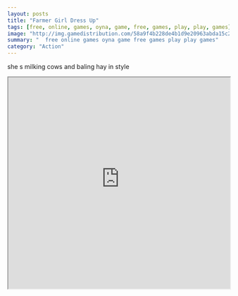 ```yaml
---
layout: posts
title: "Farmer Girl Dress Up"
tags: [free, online, games, oyna, game, free, games, play, play, games]
image: "http://img.gamedistribution.com/58a9f4b228de4b1d9e20963abda15c21.jpg"
summary: "  free online games oyna game free games play play games"
category: "Action"
---
```


she s milking cows and baling hay in style

<iframe width="100%" height="480px;" src="http://flash.gamedistribution.com?game=58a9f4b228de4b1d9e20963abda15c21"></iframe>